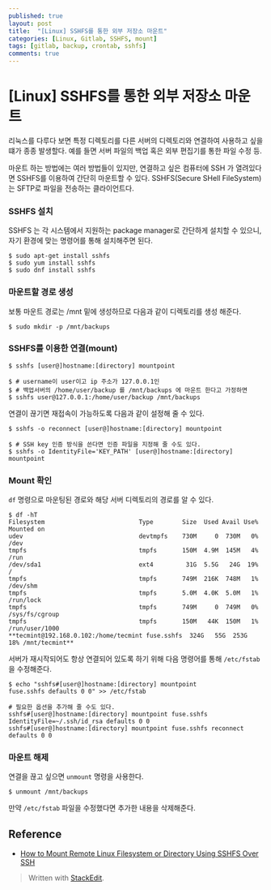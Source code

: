 ```yaml
---
published: true
layout: post
title:  "[Linux] SSHFS를 통한 외부 저장소 마운트"
categories: [Linux, Gitlab, SSHFS, mount]
tags: [gitlab, backup, crontab, sshfs]
comments: true
---
```

# [Linux] SSHFS를 통한 외부 저장소 마운트
 
 리눅스를 다루다 보면 특정 디렉토리를 다른 서버의 디렉토리와 연결하여 사용하고 싶을 떄가 종종 발생할다. 예를 들면 서버 파일의 백업 혹은 외부 편집기를 통한 파일 수정 등.
 
마운트 하는 방법에는 여러 방법들이 있지만, 연결하고 싶은 컴퓨터에 SSH 가 열려있다면 SSHFS를 이용하여 간단히 마운트할 수 있다. SSHFS(Secure SHell FileSystem)는 SFTP로 파일을 전송하는 클라이언트다.

### SSHFS 설치
SSHFS 는 각 시스템에서 지원하는 package manager로 간단하게 설치할 수 있으니, 자기 환경에 맞는 명령어를 통해 설치해주면 된다.

```console
$ sudo apt-get install sshfs
$ sudo yum install sshfs
$ sudo dnf install sshfs
```

### 마운트할 경로 생성
보통 마운트 경로는 /mnt 밑에 생성하므로 다음과 같이 디렉토리를 생성 해준다.
```console
$ sudo mkdir -p /mnt/backups 
```

### SSHFS를 이용한 연결(mount)
```
$ sshfs [user@]hostname:[directory] mountpoint

$ # username이 user이고 ip 주소가 127.0.0.1인 
$ # 백업서버의 /home/user/backup 를 /mnt/backups 에 마운트 한다고 가정하면
$ sshfs user@127.0.0.1:/home/user/backup /mnt/backups
```

연결이 끊기면 재접속이 가능하도록 다음과 같이 설정해 줄 수 있다.
```console
$ sshfs -o reconnect [user@]hostname:[directory] mountpoint

$ # SSH key 인증 방식을 쓴다면 인증 파일을 지정해 줄 수도 있다.
$ sshfs -o IdentityFile='KEY_PATH' [user@]hostname:[directory] mountpoint
```

### Mount 확인
`df` 명령으로 마운팅된 경로와 해당 서버 디렉토리의 경로를 알 수 있다.

``` console
$ df -hT
Filesystem                          Type        Size  Used Avail Use% Mounted on
udev                                devtmpfs    730M     0  730M   0% /dev
tmpfs                               tmpfs       150M  4.9M  145M   4% /run
/dev/sda1                           ext4         31G  5.5G   24G  19% /
tmpfs                               tmpfs       749M  216K  748M   1% /dev/shm
tmpfs                               tmpfs       5.0M  4.0K  5.0M   1% /run/lock
tmpfs                               tmpfs       749M     0  749M   0% /sys/fs/cgroup
tmpfs                               tmpfs       150M   44K  150M   1% /run/user/1000
**tecmint@192.168.0.102:/home/tecmint fuse.sshfs  324G   55G  253G  18% /mnt/tecmint**
```

서버가 재시작되어도 항상 연결되어 있도록 하기 위해 다음 명령어를 통해 `/etc/fstab`을 수정해준다.

```
$ echo "sshfs#[user@]hostname:[directory] mountpoint
fuse.sshfs defaults 0 0" >> /etc/fstab

# 필요한 옵션을 추가해 줄 수도 있다.
sshfs#[user@]hostname:[directory] mountpoint fuse.sshfs IdentityFile=~/.ssh/id_rsa defaults 0 0
sshfs#[user@]hostname:[directory] mountpoint fuse.sshfs reconnect defaults 0 0
```

### 마운트 해제
연결을 끊고 싶으면 `unmount` 명령을 사용한다.

```console
$ unmount /mnt/backups
```

만약 `/etc/fstab` 파일을 수정했다면 추가한 내용을 삭제해준다.


## Reference
- [How to Mount Remote Linux Filesystem or Directory Using SSHFS Over SSH]

[GitLab 공식문서]: https://docs.gitlab.com/ee/raketasks/backup_restore.html#restore-gitlab
[How to Mount Remote Linux Filesystem or Directory Using SSHFS Over SSH]: https://www.tecmint.com/sshfs-mount-remote-linux-filesystem-directory-using-ssh/

> Written with [StackEdit](https://stackedit.io/).
